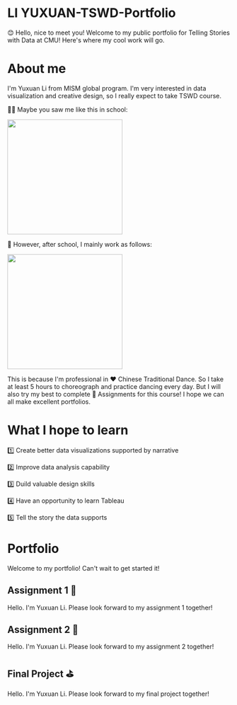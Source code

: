 # LI YUXUAN-TSWD-Portfolio
😊 Hello, nice to meet you! Welcome to my public portfolio for Telling Stories with Data at CMU! Here's where my cool work will go. 

# About me
I'm Yuxuan Li from MISM global program. I'm very interested in data visualization and creative design, so I really expect to take TSWD course. 

👩‍🎓 Maybe you saw me like this in school:

<img src="https://user-images.githubusercontent.com/107164906/213944188-4cb9a356-0005-4c5d-bb8b-e9aa18e2b2f6.jpg" width="260"/>

👀 However, after school, I mainly work as follows:

<img src="https://user-images.githubusercontent.com/107164906/213944115-867bce1c-faa0-4f65-bdf5-cc4594a57a9d.jpg" width="260"/>

This is because I'm professional in ❤️ Chinese Traditional Dance. So I take at least 5 hours to choreograph and practice dancing every day. But I will also try my best to complete 💙 Assignments for this course! I hope we can all make excellent portfolios.

# What I hope to learn
1️⃣ Create better data visualizations supported by narrative

2️⃣ Improve data analysis capability

3️⃣ Duild valuable design skills

4️⃣ Have an opportunity to learn Tableau

5️⃣ Tell the story the data supports

# Portfolio
Welcome to my portfolio! Can't wait to get started it!

## Assignment 1 📝
Hello. I'm Yuxuan Li. Please look forward to my assignment 1 together!

## Assignment 2 📝
Hello. I'm Yuxuan Li. Please look forward to my assignment 2 together!

## Final Project ⛳
Hello. I'm Yuxuan Li. Please look forward to my final project together!
